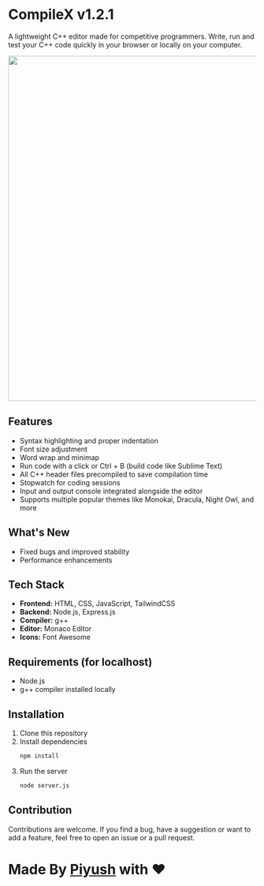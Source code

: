 # CompileX v1.2.1

A lightweight C++ editor made for competitive programmers. Write, run and test your C++ code quickly in your browser or locally on your computer.

<img src="https://i.postimg.cc/fTj6Qch8/cp-code-editor.png" width="700">

## Features

- Syntax highlighting and proper indentation
- Font size adjustment  
- Word wrap and minimap  
- Run code with a click or Ctrl + B (build code like Sublime Text)  
- All C++ header files precompiled to save compilation time  
- Stopwatch for coding sessions
- Input and output console integrated alongside the editor  
- Supports multiple popular themes like Monokai, Dracula, Night Owl, and more 

## What's New

- Fixed bugs and improved stability
- Performance enhancements


## Tech Stack

- **Frontend:** HTML, CSS, JavaScript, TailwindCSS
- **Backend:** Node.js, Express.js
- **Compiler:** g++
- **Editor:** Monaco Editor
- **Icons:** Font Awesome

## Requirements (for localhost)

- Node.js
- g++ compiler installed locally

## Installation

1. Clone this repository
2. Install dependencies
   ```bash
   npm install
   ```
3. Run the server
   ```bash
   node server.js
   ```

## Contribution

Contributions are welcome. If you find a bug, have a suggestion or want to add a feature, feel free to open an issue or a pull request.

# Made By [Piyush](https://x.com/piyush_cpp) with ❤️
